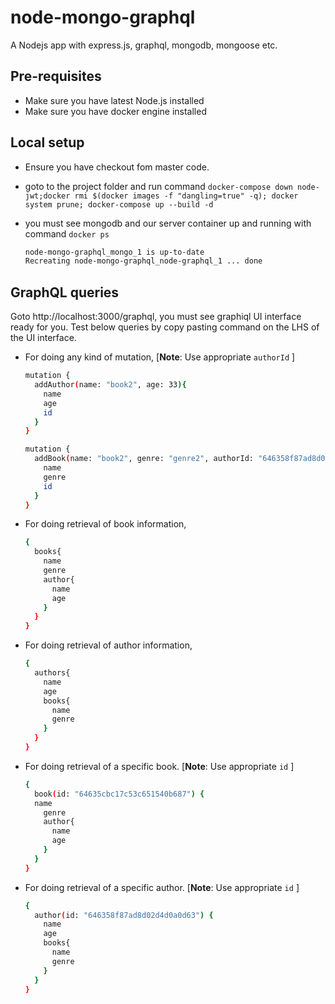 # node-mongo-graphql
A Nodejs app with express.js, graphql, mongodb, mongoose etc.

## Pre-requisites

* Make sure you have latest Node.js installed
* Make sure you have docker engine installed

## Local setup

* Ensure you have checkout fom master code.
* goto to the project folder and run command `docker-compose down node-jwt;docker rmi $(docker images -f "dangling=true" -q); docker system prune; docker-compose up --build -d`
* you must see mongodb and our server container up and running with command `docker ps`

  ```bash
  node-mongo-graphql_mongo_1 is up-to-date
  Recreating node-mongo-graphql_node-graphql_1 ... done
  ```

## GraphQL queries

Goto http://localhost:3000/graphql, you must see graphiql UI interface ready for you. Test below queries by copy pasting command on the LHS of the UI interface.

* For doing any kind of mutation, [__Note__: Use appropriate `authorId` ]
  ```bash
  mutation {
    addAuthor(name: "book2", age: 33){
      name
      age
      id
    }
  }

  mutation {
    addBook(name: "book2", genre: "genre2", authorId: "646358f87ad8d02d4d0a0d63"){
      name
      genre
      id
    }
  }
  ```

* For doing retrieval of book information,
  ```bash
  {
    books{
      name
      genre
      author{
        name
        age
      }
    }
  }
  ```

* For doing retrieval of author information,
  ```bash
  {
    authors{
      name
      age
      books{
        name
        genre
      }
    }
  }
  ```

* For doing retrieval of a specific book. [__Note__: Use appropriate `id` ]
  ```bash
  {
    book(id: "64635cbc17c53c651540b687") {
    name
      genre
      author{
        name
        age
      }
    }
  }
  ```

* For doing retrieval of a specific author. [__Note__: Use appropriate `id` ]
  ```bash
  {
    author(id: "646358f87ad8d02d4d0a0d63") {
      name
      age
      books{
        name
        genre
      }
    }
  }
  ```